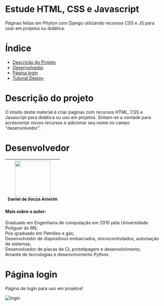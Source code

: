 # Estude HTML, CSS e Javascript
 Páginas feitas em Phyton com Django utilizando recursos CSS e JS para usar em projetos ou didática.

# Índice 

* [Descrição do Projeto](#descrição-do-projeto)
* [Desenvolvedor](#desenvolvedor)
* [Página login](#pagina-login)
* [Tutorial Deploy](#tutorial-deploy)

# Descrição do projeto
 O intuito deste material é criar paginas com recursos HTML, CSS e Javascript para 
 didática ou uso em projetos. Sintam-se a vontade para acrescentar novos recursos e
 adicionar seu nome no campo "desenvolvedor".

# Desenvolvedor

| [<img src="https://user-images.githubusercontent.com/115194365/202005566-f6278b6c-4f75-416f-b01c-e79b8d04f02e.jpg" width=115><br><sub>Daniel de Souza Amorim</sub>](https://github.com/DaniellsamorimGit) |
| :---: | 


#### Mais sobre o autor: <br>
Graduado em Engenharia de computação em 2010 pela Universidade Potiguar do RN;<br>
Pós-graduado em Petróleo e gás;<br>
Desenvolvedor de dispositivos embarcados, microcontrolados, automação de sistemas;<br>
Desenvolvedor de placas de CI, prototipagem e desenvolvimento;<br>
Amante de tecnologias e desenvolvimento Python.<br>

# Página login

Página de login para uso em projetos!

![login](https://user-images.githubusercontent.com/115194365/205160811-9b0a11ba-ba07-4cf5-9b02-6efe2ac4f59a.jpg)

